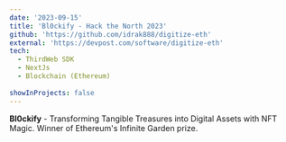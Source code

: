 ```yaml
---
date: '2023-09-15'
title: 'Bl0ckify - Hack the North 2023'
github: 'https://github.com/idrak888/digitize-eth'
external: 'https://devpost.com/software/digitize-eth'
tech:
  - ThirdWeb SDK 
  - NextJs 
  - Blockchain (Ethereum) 
  
showInProjects: false
---
```

**Bl0ckify** - Transforming Tangible Treasures into Digital Assets with NFT Magic. Winner of Ethereum's Infinite Garden prize.
